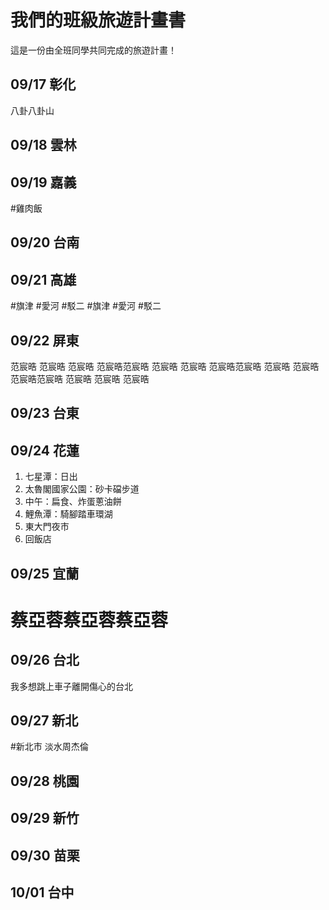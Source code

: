 # 我們的班級旅遊計畫書

這是一份由全班同學共同完成的旅遊計畫！

## 09/17 彰化
八卦八卦山

## 09/18 雲林


## 09/19 嘉義
#雞肉飯

## 09/20 台南


## 09/21 高雄
#旗津
#愛河
#駁二
#旗津
#愛河
#駁二
## 09/22 屏東

范宸晧 范宸晧 范宸晧 范宸晧范宸晧 范宸晧 范宸晧 范宸晧范宸晧 范宸晧 范宸晧 范宸晧范宸晧 范宸晧 范宸晧 范宸晧

## 09/23 台東


## 09/24 花蓮
1. 七星潭：日出
2. 太魯閣國家公園：砂卡礑步道
3. 中午：扁食、炸蛋蔥油餅
4. 鯉魚潭：騎腳踏車環湖
5. 東大門夜市
6. 回飯店

## 09/25 宜蘭
# 蔡亞蓉蔡亞蓉蔡亞蓉

## 09/26 台北
我多想跳上車子離開傷心的台北

## 09/27 新北
#新北市
淡水周杰倫
## 09/28 桃園


## 09/29 新竹


## 09/30 苗栗


## 10/01 台中



